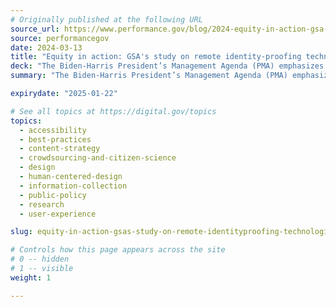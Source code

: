 ```yaml
---
# Originally published at the following URL
source_url: https://www.performance.gov/blog/2024-equity-in-action-gsa-study-remote-identity-proofing-technologies/
source: performancegov
date: 2024-03-13
title: "Equity in action: GSA's study on remote identity-proofing technologies"
deck: "The Biden-Harris President’s Management Agenda (PMA) emphasizes an effective, equitable and accountable government. As part of this effort, the General Services Administration (GSA) is conducting a study on the equity of remote identity proofing. The study aims to assess and improve the accessibility and equity of remote identity verification technologies such as facial matching systems. Learn more about the context, purpose, and progress of the study, and how it supports GSA’s goal of enhancing digital government services and prioritizing equitable design practices."
summary: "The Biden-Harris President’s Management Agenda (PMA) emphasizes an effective, equitable and accountable government. As part of this effort, the General Services Administration (GSA) is conducting a study on the equity of remote identity proofing. The study aims to assess and improve the accessibility and equity of remote identity verification technologies such as facial matching systems. Learn more about the context, purpose, and progress of the study, and how it supports GSA’s goal of enhancing digital government services and prioritizing equitable design practices."

expirydate: "2025-01-22"

# See all topics at https://digital.gov/topics
topics:
  - accessibility
  - best-practices
  - content-strategy
  - crowdsourcing-and-citizen-science
  - design
  - human-centered-design
  - information-collection
  - public-policy
  - research
  - user-experience

slug: equity-in-action-gsas-study-on-remote-identityproofing-technologies

# Controls how this page appears across the site
# 0 -- hidden
# 1 -- visible
weight: 1

---
```

